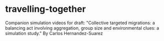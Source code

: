 # travelling-together
Companion simulation videos for draft: "Collective targeted migrations: a balancing act involving aggregation, group size and environmental clues: a simulation study." By Carlos Hernandez-Suarez
